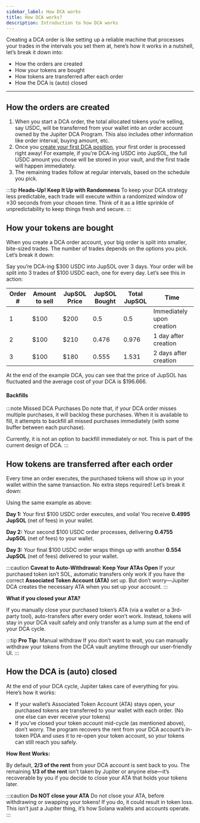 ```yaml
---
sidebar_label: How DCA works
title: How DCA works?
description: Introduction to how DCA works
---
```


<head>
    <title>How DCA works</title>
    <meta name="twitter:card" content="summary" />
</head>

Creating a DCA order is like setting up a reliable machine that processes your trades in the intervals you set them at, here’s how it works in a nutshell, let’s break it down into:

- How the orders are created
- How your tokens are bought
- How tokens are transferred after each order
- How the DCA is (auto) closed

---

## How the orders are created

1. When you start a DCA order, the total allocated tokens you’re selling, say USDC, will be transferred from your wallet into an order account owned by the Jupiter DCA Program. This also includes other information like order interval, buying amount, etc.
2. Once you [create your first DCA position](./100-how-to-create-dca.md), your first order is processed right away! For example, if you're DCA-ing USDC into JupSOL, the full USDC amount you chose will be stored in your vault, and the first trade will happen immediately.
3. The remaining trades follow at regular intervals, based on the schedule you pick.

:::tip **Heads-Up! Keep It Up with Randomness**
To keep your DCA strategy less predictable, each trade will execute within a randomized window of ±30 seconds from your chosen time. Think of it as a little sprinkle of unpredictability to keep things fresh and secure.
:::

## How your tokens are bought

When you create a DCA order account, your big order is split into smaller, bite-sized trades. The number of trades depends on the options you pick. Let’s break it down:

Say you’re DCA-ing $300 USDC into JupSOL over 3 days. Your order will be split into 3 trades of $100 USDC each, one for every day. Let’s see this in action:

| Order # | Amount to sell  | JupSOL Price | JupSOL Bought | Total JupSOL | Time                      |
|---------|-----------------|-----------|------------|-----------|---------------------------|
| 1       | $100            | $200      | 0.5        | 0.5       | Immediately upon creation |
| 2       | $100            | $210      | 0.476      | 0.976     | 1 day after creation      |
| 3       | $100            | $180      | 0.555      | 1.531     | 2 days after creation     |

At the end of the example DCA, you can see that the price of JupSOL has fluctuated and the average cost of your DCA is $196.666.

#### Backfills
:::note Missed DCA Purchases
Do note that, if your DCA order misses multiple purchases, it will backlog these purchases. When it is available to fill, it attempts to backfill all missed purchases immediately (with some buffer between each purchase).

Currently, it is not an option to backfill immediately or not. This is part of the current design of DCA.
:::

## How tokens are transferred after each order

Every time an order executes, the purchased tokens will show up in your wallet within the same transaction. No extra steps required! Let’s break it down:

Using the same example as above:

**Day 1:** Your first $100 USDC order executes, and voila! You receive **0.4995 JupSOL** (net of fees) in your wallet.

**Day 2:** Your second $100 USDC order processes, delivering **0.4755 JupSOL** (net of fees) to your wallet.

**Day 3:** Your final $100 USDC order wraps things up with another **0.554 JupSOL** (net of fees) delivered to your wallet.

:::caution **Caveat to Auto-Withdrawal: Keep Your ATAs Open**
If your purchased token isn’t SOL, automatic transfers only work if you have the correct **Associated Token Account (ATA)** set up. But don’t worry—Jupiter DCA creates the necessary ATA when you set up your account.
::: 

**What if you closed your ATA?**

If you manually close your purchased token’s ATA (via a wallet or a 3rd-party tool), auto-transfers after every order won’t work. Instead, tokens will stay in your DCA vault safely and only transfer as a lump sum at the end of your DCA cycle.

:::tip **Pro Tip:** Manual withdraw
If you don’t want to wait, you can manually withdraw your tokens from the DCA vault anytime through our user-friendly UI.
:::

## How the DCA is (auto) closed

At the end of your DCA cycle, Jupiter takes care of everything for you. Here’s how it works:

- If your wallet’s Associated Token Account (ATA) stays open, your purchased tokens are transferred to your wallet with each order. (No one else can ever receive your tokens)
- If you’ve closed your token account mid-cycle (as mentioned above), don’t worry. The program recovers the rent from your DCA account’s in-token PDA and uses it to re-open your token account, so your tokens can still reach you safely.

**How Rent Works:**

By default, **2/3 of the rent** from your DCA account is sent back to you. The remaining **1/3 of the rent** isn’t taken by Jupiter or anyone else—it’s recoverable by you if you decide to close your ATA that holds your tokens later.

:::caution **Do NOT close your ATA**
Do not clsoe your ATA, before withdrawing or swapping your tokens! If you do, it could result in token loss. This isn’t just a Jupiter thing, it’s how Solana wallets and accounts operate.
:::